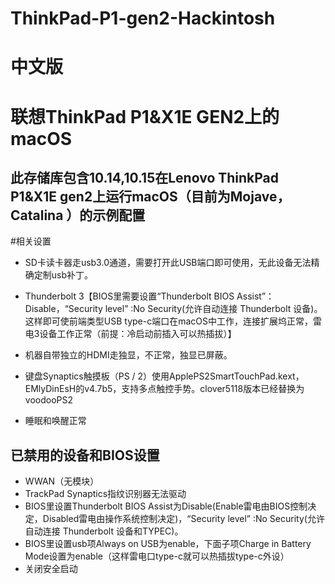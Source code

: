 # ThinkPad-P1-gen2-Hackintosh
# 中文版
# 联想ThinkPad P1&X1E GEN2上的macOS

此存储库包含10.14,10.15在Lenovo ThinkPad P1&X1E gen2上运行macOS（目前为Mojave，Catalina ）的示例配置
--------------------------------------------------------------------------
#相关设置

* SD卡读卡器走usb3.0通道，需要打开此USB端口即可使用，无此设备无法精确定制usb补丁。

* Thunderbolt 3【BIOS里需要设置“Thunderbolt BIOS Assist”：Disable，“Security level” :No Security(允许自动连接 Thunderbolt 设备)。这样即可使前端类型USB type-c端口在macOS中工作，连接扩展坞正常，雷电3设备工作正常（前提：冷启动前插入可以热插拔）】

* 机器自带独立的HDMI走独显，不正常，独显已屏蔽。

* 键盘Synaptics触摸板（PS / 2）使用ApplePS2SmartTouchPad.kext，EMlyDinEsH的v4.7b5，支持多点触控手势。clover5118版本已经替换为voodooPS2
* 睡眠和唤醒正常

已禁用的设备和BIOS设置
-----------
* WWAN（无模块）
* TrackPad Synaptics指纹识别器无法驱动
* BIOS里设置Thunderbolt BIOS Assist为Disable(Enable雷电由BIOS控制决定，Disabled雷电由操作系统控制决定)，“Security level” :No Security(允许自动连接 Thunderbolt 设备和TYPEC)。
* BIOS里设置usb项Always on USB为enable，下面子项Charge in Battery Mode设置为enable（这样雷电口type-c就可以热插拔type-c外设）
* 关闭安全启动

